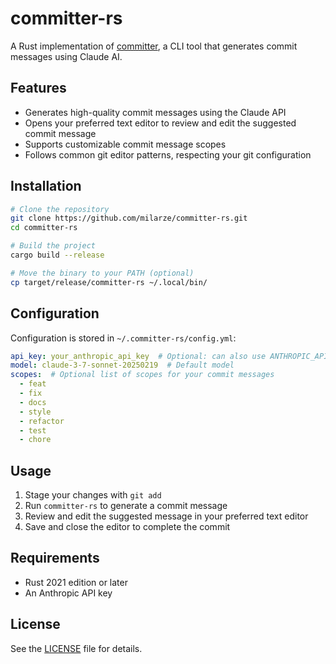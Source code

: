 # committer-rs

A Rust implementation of [committer](https://github.com/Hyper-Unearthing/committer), a CLI tool that generates commit messages using Claude AI.

## Features

- Generates high-quality commit messages using the Claude API
- Opens your preferred text editor to review and edit the suggested commit message
- Supports customizable commit message scopes
- Follows common git editor patterns, respecting your git configuration

## Installation

```bash
# Clone the repository
git clone https://github.com/milarze/committer-rs.git
cd committer-rs

# Build the project
cargo build --release

# Move the binary to your PATH (optional)
cp target/release/committer-rs ~/.local/bin/
```

## Configuration

Configuration is stored in `~/.committer-rs/config.yml`:

```yaml
api_key: your_anthropic_api_key  # Optional: can also use ANTHROPIC_API_KEY environment variable
model: claude-3-7-sonnet-20250219  # Default model
scopes:  # Optional list of scopes for your commit messages
  - feat
  - fix
  - docs
  - style
  - refactor
  - test
  - chore
```

## Usage

1. Stage your changes with `git add`
2. Run `committer-rs` to generate a commit message
3. Review and edit the suggested message in your preferred text editor
4. Save and close the editor to complete the commit

## Requirements

- Rust 2021 edition or later
- An Anthropic API key

## License

See the [LICENSE](LICENSE) file for details.
